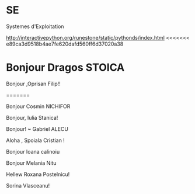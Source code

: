 SE
==

Systemes d'Exploitation


http://interactivepython.org/runestone/static/pythonds/index.html
<<<<<<< e89ca3d9518b4ae7fe620dafd560ff6d37020a38

Bonjour Dragos STOICA
=======

Bonjour ,Oprisan Filip!!

=======



Bonjour Cosmin NICHIFOR

Bonjour, Iulia Stanica!

Bonjour! ~ Gabriel ALECU

Aloha , Spoiala Cristian !

Bonjour Ioana calinoiu

Bonjour Melania Nitu

Hellew Roxana Postelnicu!

Sorina Vlasceanu!